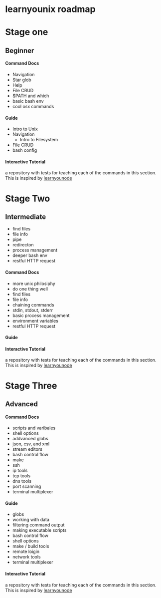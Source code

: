 learnyounix roadmap
===================

# Stage one

## Beginner

#### Command Docs
* Navigation
* Star glob
* Help
* File CRUD
* $PATH and which
* basic bash env
* cool osx commands  

#### Guide
* Intro to Unix
* Navigation
  * Intro to Filesystem
* File CRUD
* bash config  

#### Interactive Tutorial
a repository with tests for teaching each of the commands in this section. This is inspired by [learnyounode](https://github.com/workshopper/learnyounode)  

# Stage Two  

## Intermediate
* find files
* file info
* pipe
* redirecton
* process management
* deeper bash env 
* restful HTTP request    

#### Command Docs
* more unix philosiphy 
 * do one thing well
* find files
* file info
* chaining commands
* stdin, stdout, stderr
* basic process management
* environment variables
* restful HTTP request    

#### Guide

#### Interactive Tutorial  
a repository with tests for teaching each of the commands in this section. This is inspired by [learnyounode](https://github.com/workshopper/learnyounode)  

# Stage Three  

## Advanced  

#### Command Docs
* scripts and varibales
* shell  options 
* addvanced globs
* json, csv, and xml
* stream editors
* bash control flow
* make
* ssh
* ip tools
* tcp tools
* dns tools
* port scanning
* terminal multiplexer  

#### Guide
* globs
* working with data
* filtering command output
* making executable scripts
* bash control flow
* shell options
* make / build tools 
* remote loigin
* network tools
* terminal multiplexer  

#### Interactive Tutorial
a repository with tests for teaching each of the commands in this section. This is inspired by [learnyounode](https://github.com/workshopper/learnyounode)
